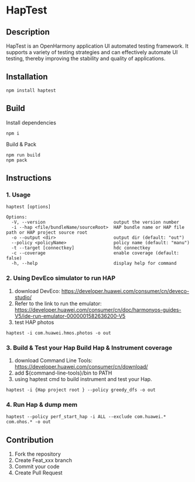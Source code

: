 # HapTest

## Description
HapTest is an OpenHarmony application UI automated testing framework. It supports a variety of testing strategies and can effectively automate UI testing, thereby improving the stability and quality of applications.

## Installation
```
npm install haptest
```

## Build
Install dependencies
```
npm i
```
Build & Pack
```
npm run build
npm pack
```

## Instructions

### 1. Usage 
```
haptest [options]

Options:
  -V, --version                          output the version number
  -i --hap <file/bundleName/sourceRoot>  HAP bundle name or HAP file path or HAP project source root
  -o --output <dir>                      output dir (default: "out")
  --policy <policyName>                  policy name (default: "manu")
  -t --target [connectkey]               hdc connectkey
  -c --coverage                          enable coverage (default: false)
  -h, --help                             display help for command
```

### 2. Using DevEco simulator to run HAP  

1.  download DevEco: https://developer.huawei.com/consumer/cn/deveco-studio/  
2.  Refer to the link to run the emulator: https://developer.huawei.com/consumer/cn/doc/harmonyos-guides-V5/ide-run-emulator-0000001582636200-V5
3.  test HAP photos
```
haptest -i com.huawei.hmos.photos -o out
```

### 3. Build & Test your Hap Build Hap & Instrument coverage
1. download Command Line Tools: https://developer.huawei.com/consumer/cn/download/
2. add ${command-line-tools}/bin to PATH
3. using haptest cmd to build instrument and test your Hap. 
```
haptest -i {Hap project root } --policy greedy_dfs -o out
```

### 4. Run Hap & dump mem
```
haptest --policy perf_start_hap -i ALL --exclude com.huawei.* com.ohos.* -o out
```

## Contribution

1.  Fork the repository
2.  Create Feat_xxx branch
3.  Commit your code
4.  Create Pull Request

